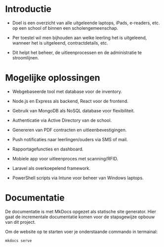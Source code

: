 # Introductie

- Doel is een overzicht van alle uitgeleende laptops, iPads, e-readers, etc. op een school of binnen een scholengemeenschap. 

- Per toestel wil men bijhouden aan welke leerling het is uitgeleend, wanneer het is uitgeleend, contractdetails, etc.

- Dit helpt het beheer, de uitleenprocessen en de administratie te stroomlijnen.

# Mogelijke oplossingen

- Webgebaseerde tool met database voor de inventory. 

- Node.js en Express als backend, React voor de frontend.

- Gebruik van MongoDB als NoSQL database voor flexibiliteit.

- Authenticatie via Active Directory van de school. 

- Genereren van PDF contracten en uitleenbevestigingen.

- Push notificaties naar leerlingen/ouders via SMS of mail.

- Rapportagefuncties en dashboard. 

- Mobiele app voor uitleenproces met scanning/RFID. 

- Laravel als overkoepelend framework.

- PowerShell scripts via Intune voor beheer van Windows laptops.

# Documentatie

De documentatie is met MkDocs opgezet als statische site generator. Hier gaat de incrementale documentatie komen voor de stapsgewijze opbouw van dit project.

Om de website op te starten voer je onderstaande commando in termainal:

```
mkdocs serve
```